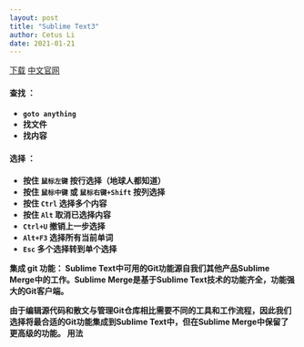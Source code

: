 ```yaml
---
layout: post
title: "Sublime Text3"
author: Cetus Li
date: 2021-01-21
---
```

[下载][st-download]
[中文官网][st-cn]

#### <b>查找 ：<b/>
 - `goto anything` 
 - 找文件
 - 找内容

#### <b>选择 ：<b/>
 - 按住 `鼠标左键` 按行选择（地球人都知道）
 - 按住 `鼠标中键` 或 `鼠标右键+Shift` 按列选择
 - 按住 `Ctrl` 选择多个内容
 - 按住 `Alt` 取消已选择内容
 - `Ctrl+U` 撤销上一步选择
 - `Alt+F3` 选择所有当前单词 
 - `Esc` 多个选择转到单个选择

集成 git 功能：
Sublime Text中可用的Git功能源自我们其他产品Sublime Merge中的工作。Sublime Merge是基于Sublime Text技术的功能齐全，功能强大的Git客户端。

由于编辑源代码和散文与管理Git仓库相比需要不同的工具和工作流程，因此我们选择将最合适的Git功能集成到Sublime Text中，但在Sublime Merge中保留了更高级的功能。
用法














[st-download]: https://www.sublimetext.com/3
[st-cn]: http://sublimetext.cn/

